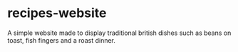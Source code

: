 # recipes-website
A simple website made to display traditional british dishes such as beans on toast, fish fingers and a roast dinner. 
